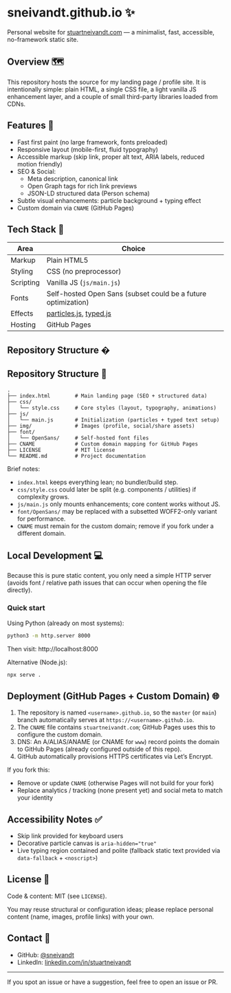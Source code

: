 # sneivandt.github.io ✨

Personal website for [stuartneivandt.com](https://stuartneivandt.com) — a minimalist, fast, accessible, no-framework static site.

## Overview 🗺️

This repository hosts the source for my landing page / profile site. It is intentionally simple: plain HTML, a single CSS file, a light vanilla JS enhancement layer, and a couple of small third-party libraries loaded from CDNs.

## Features 🚀

- Fast first paint (no large framework, fonts preloaded)
- Responsive layout (mobile-first, fluid typography)
- Accessible markup (skip link, proper alt text, ARIA labels, reduced motion friendly)
- SEO & Social:
	- Meta description, canonical link
	- Open Graph tags for rich link previews
	- JSON-LD structured data (Person schema)
- Subtle visual enhancements: particle background + typing effect
- Custom domain via `CNAME` (GitHub Pages)

## Tech Stack 🧰

| Area        | Choice |
|-------------|--------|
| Markup      | Plain HTML5 |
| Styling     | CSS (no preprocessor) |
| Scripting   | Vanilla JS (`js/main.js`) |
| Fonts       | Self-hosted Open Sans (subset could be a future optimization) |
| Effects     | [particles.js](https://github.com/VincentGarreau/particles.js), [typed.js](https://github.com/mattboldt/typed.js) |
| Hosting     | GitHub Pages |

## Repository Structure �
## Repository Structure 📂
```
.
├── index.html        # Main landing page (SEO + structured data)
├── css/
│   └── style.css     # Core styles (layout, typography, animations)
├── js/
│   └── main.js       # Initialization (particles + typed text setup)
├── img/              # Images (profile, social/share assets)
├── font/
│   └── OpenSans/     # Self-hosted font files
├── CNAME             # Custom domain mapping for GitHub Pages
├── LICENSE           # MIT license
└── README.md         # Project documentation
```

Brief notes:

- `index.html` keeps everything lean; no bundler/build step.
- `css/style.css` could later be split (e.g. components / utilities) if complexity grows.
- `js/main.js` only mounts enhancements; core content works without JS.
- `font/OpenSans/` may be replaced with a subsetted WOFF2-only variant for performance.
- `CNAME` must remain for the custom domain; remove if you fork under a different domain.


## Local Development 💻

Because this is pure static content, you only need a simple HTTP server (avoids font / relative path issues that can occur when opening the file directly).

### Quick start

Using Python (already on most systems):

```bash
python3 -m http.server 8000
```

Then visit: http://localhost:8000

Alternative (Node.js):

```bash
npx serve .
```

## Deployment (GitHub Pages + Custom Domain) 🌐

1. The repository is named `<username>.github.io`, so the `master` (or `main`) branch automatically serves at `https://<username>.github.io`.
2. The `CNAME` file contains `stuartneivandt.com`; GitHub Pages uses this to configure the custom domain.
3. DNS: An A/ALIAS/ANAME (or CNAME for `www`) record points the domain to GitHub Pages (already configured outside of this repo).
4. GitHub automatically provisions HTTPS certificates via Let’s Encrypt.

If you fork this:
- Remove or update `CNAME` (otherwise Pages will not build for your fork)
- Replace analytics / tracking (none present yet) and social meta to match your identity

## Accessibility Notes ✅

- Skip link provided for keyboard users
- Decorative particle canvas is `aria-hidden="true"`
- Live typing region contained and polite (fallback static text provided via `data-fallback` + `<noscript>`)

## License 📄

Code & content: MIT (see `LICENSE`).

You may reuse structural or configuration ideas; please replace personal content (name, images, profile links) with your own.

## Contact 🤝

- GitHub: [@sneivandt](https://github.com/sneivandt)
- LinkedIn: [linkedin.com/in/stuartneivandt](https://linkedin.com/in/stuartneivandt)

---

If you spot an issue or have a suggestion, feel free to open an issue or PR.